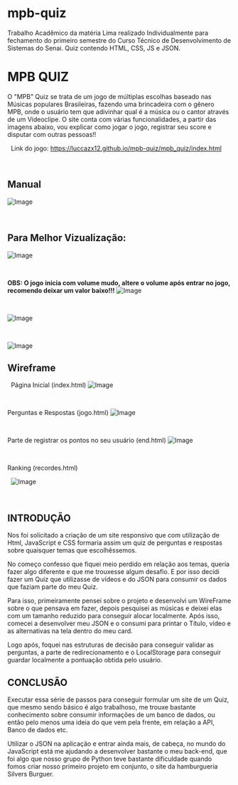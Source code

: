 # mpb-quiz
Trabalho Acadêmico da matéria Lima realizado Individualmente para fechamento do primeiro semestre do Curso Técnico de Desenvolvimento de Sistemas do Senai. Quiz contendo HTML, CSS, JS e JSON.


# **MPB QUIZ**

O "MPB" Quiz se trata de um jogo de múltiplas escolhas baseado nas Músicas populares Brasileiras, fazendo uma brincadeira com o gênero MPB, onde o usuário tem que adivinhar qual é a música ou o cantor através de um Videoclipe. O site conta com várias funcionalidades, a partir das imagens abaixo, vou explicar como jogar o jogo, registrar seu score e disputar com outras pessoas!!


&nbsp;
Link do jogo: https://luccazx12.github.io/mpb-quiz/mpb_quiz/index.html


&nbsp;

## Manual

![Image](https://github.com/Luccazx12/mpb-quiz/blob/main/docs/Manual.jpg)


&nbsp;


## Para Melhor Vizualização:
![Image](https://github.com/Luccazx12/mpb-quiz/blob/main/docs/tela_inicial_manual.png)


&nbsp;

**OBS: O jogo inicia com volume mudo, altere o volume após entrar no jogo, recomendo deixar um valor baixo!!!**
![Image](https://github.com/Luccazx12/mpb-quiz/blob/main/docs/tela_jogo_manual.png)


&nbsp;


![Image](https://github.com/Luccazx12/mpb-quiz/blob/main/docs/tela_end_manual.png)


&nbsp;


![Image](https://github.com/Luccazx12/mpb-quiz/blob/main/docs/tela_highscore_manual.png)







## Wireframe


&nbsp;
Página Inicial (index.html)
![Image](https://github.com/Luccazx12/mpb-quiz/blob/main/docs/Tela_de_start.JPG)


&nbsp;


Perguntas e Respostas (jogo.html)
![Image](https://github.com/Luccazx12/mpb-quiz/blob/main/docs/Tela_do_jogo.JPG)



&nbsp;


Parte de registrar os pontos no seu usuário (end.html)
![Image](https://github.com/Luccazx12/mpb-quiz/blob/main/docs/Tela_do_end_game.JPG)



&nbsp;


Ranking (recordes.html)


&nbsp;
![Image](https://github.com/Luccazx12/mpb-quiz/blob/main/docs/Tela_do_highscore.JPG)


&nbsp;

## INTRODUÇÃO

  Nos foi solicitado a criação de um site responsivo que com utilização de Html, JavaScript e CSS formaria assim um quiz de perguntas e respostas sobre quaisquer temas que escolhêssemos.

  No começo confesso que fiquei meio perdido em relação aos temas, queria fazer algo diferente e que me trouxesse algum desafio. E por isso decidi fazer um Quiz que utilizasse de vídeos e do JSON para consumir os dados que faziam parte do meu Quiz.

  Para isso, primeiramente pensei sobre o projeto e desenvolvi um WireFrame sobre o que pensava em fazer, depois pesquisei as músicas e deixei elas com um tamanho reduzido para conseguir alocar localmente. Após isso, comecei a desenvolver meu JSON e o consumi para printar o Título, vídeo e as alternativas na tela dentro do meu card.

  Logo após, foquei nas estruturas de decisão para conseguir validar as perguntas, a parte de redirecionamento e o LocalStorage para conseguir guardar localmente a pontuação obtida pelo usuário.


## CONCLUSÃO

  Executar essa série de passos para conseguir formular um site de um Quiz, que mesmo sendo básico é algo trabalhoso, me trouxe bastante conhecimento sobre consumir informações de um banco de dados, ou então pelo menos uma ideia do que vem pela frente, em relação a API, Banco de dados etc.

  Utilizar o JSON na aplicação e entrar ainda mais, de cabeça, no mundo do JavaScript está me ajudando a desenvolver bastante o meu back-end, que foi algo que nosso grupo de Python teve bastante dificuldade quando fomos criar nosso primeiro projeto em conjunto, o site da hamburgueria Silvers Burguer.
